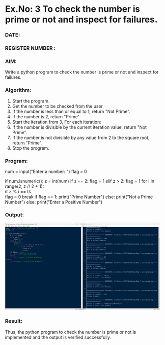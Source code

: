 # Ex.No: 3 To check the number is prime or not and inspect for failures.
 
### DATE:                                                                            
### REGISTER NUMBER : 
### AIM: 
Write a python program to check the number is prime or not and inspect for failures.
 
### Algorithm:
1. Start the program.
2. Get the number to be checked from the user.
3. If the number is less than or equal to 1, return "Not Prime".
4. If the number is 2, return "Prime".
5. Start the iteration from 3, For each iteration:
6. If the number is divisible by the current iteration value, return "Not Prime".
7. If the number is not divisible by any value from 2 to the square root, return "Prime".
8. Stop the program.

### Program:

num = input("Enter a number: ")
flag = 0

if num.isnumeric(): 
    z = int(num)
    if z == 2: 
        flag = 1
    elif z > 2:
        flag = 1
        for i in range(2, z // 2 + 1):  
            if z % i == 0:  
                flag = 0
                break
    if flag == 1: 
        print("Prime Number") 
    else: 
        print("Not a Prime Number") 
else: 
    print("Enter a Positive Number")












### Output:
![alt text](3.png)





### Result:
Thus, the python program to check the number is prime or not is implemented and the output is verified successfully.

